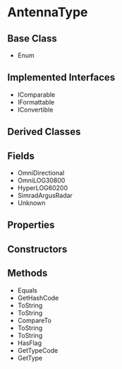 # AntennaType
## Base Class
- Enum
## Implemented Interfaces
- IComparable
- IFormattable
- IConvertible
## Derived Classes
## Fields
- OmniDirectional
- OmniLOG30800
- HyperLOG60200
- SimradArgusRadar
- Unknown
## Properties
## Constructors
## Methods
- Equals
- GetHashCode
- ToString
- ToString
- CompareTo
- ToString
- ToString
- HasFlag
- GetTypeCode
- GetType

